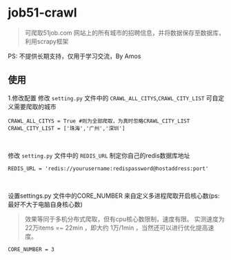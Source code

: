# job51-crawl
> 可爬取51job.com 网站上的所有城市的招聘信息，并将数据保存至数据库，利用scrapy框架

PS: 不提供长期支持，仅用于学习交流，By Amos

## 使用

1.修改配置
修改 `setting.py` 文件中的 `CRAWL_ALL_CITYS`,`CRAWL_CITY_LIST` 可自定义需要爬取的城市
```
CRAWL_ALL_CITYS = True #则为全部爬取，为真时忽略CRAWL_CITY_LIST
CRAWL_CITY_LIST = ['珠海','广州','深圳']
```

<br>

修改 `setting.py` 文件中的 `REDIS_URL` 制定你自己的redis数据库地址
```
REDIS_URL = 'redis://yourusername:redispassword@hostaddress:port'
```

<br>

设置settings.py 文件中的CORE_NUMBER 来自定义多进程爬取开启核心数(ps:最好不大于电脑自身核心数)
> 效果等同于多机分布式爬取，但有cpu核心数限制，速度有限。
> 实测速度为 22万items =~ 22min  ，即大约 1万/1min ，当然还可以进行优化提高速度。

```
CORE_NUMBER = 3
```
